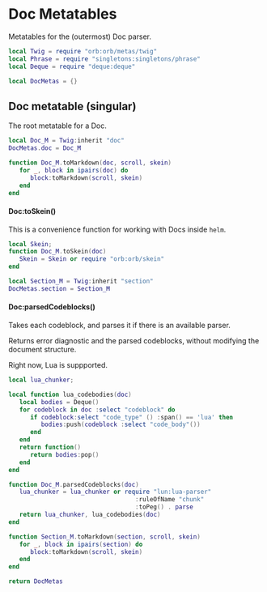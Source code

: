 # Doc Metatables


Metatables for the \(outermost\) Doc parser\.

```lua
local Twig = require "orb:orb/metas/twig"
local Phrase = require "singletons:singletons/phrase"
local Deque = require "deque:deque"
```

```lua
local DocMetas = {}
```

## Doc metatable \(singular\)

The root metatable for a Doc\.

```lua
local Doc_M = Twig:inherit "doc"
DocMetas.doc = Doc_M
```

```lua
function Doc_M.toMarkdown(doc, scroll, skein)
   for _, block in ipairs(doc) do
      block:toMarkdown(scroll, skein)
   end
end
```


#### Doc:toSkein\(\)

This is a convenience function for working with Docs inside `helm`\.

```lua
local Skein;
function Doc_M.toSkein(doc)
   Skein = Skein or require "orb:orb/skein"
end
```

```lua
local Section_M = Twig:inherit "section"
DocMetas.section = Section_M
```


#### Doc:parsedCodeblocks\(\)

Takes each codeblock, and parses it if there is an available parser\.

Returns error diagnostic and the parsed codeblocks, without modifying the
document structure\.

Right now, Lua is suppported\.

```lua
local lua_chunker;

local function lua_codebodies(doc)
   local bodies = Deque()
   for codeblock in doc :select "codeblock" do
      if codeblock:select "code_type" () :span() == 'lua' then
         bodies:push(codeblock :select "code_body"())
      end
   end
   return function()
      return bodies:pop()
   end
end

function Doc_M.parsedCodeblocks(doc)
   lua_chunker = lua_chunker or require "lun:lua-parser"
                                   :ruleOfName "chunk"
                                   :toPeg() . parse
   return lua_chunker, lua_codebodies(doc)
end
```

```lua
function Section_M.toMarkdown(section, scroll, skein)
   for _, block in ipairs(section) do
      block:toMarkdown(scroll, skein)
   end
end
```

```lua
return DocMetas
```
